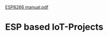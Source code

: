 [ESP8266 manual.pdf](https://github.com/TemeTed/IoT-Projects/files/8126582/ESP8266.manual.pdf)
# ESP based IoT-Projects
